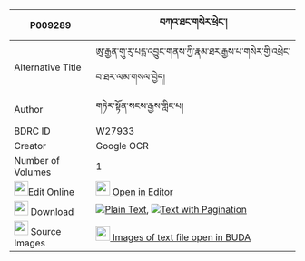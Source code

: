 |P009289|བཀའ་ཐང་གསེར་ཕྲེང་། 
| --- | --- 
|Alternative Title |ཨུ་རྒྱན་གུ་རུ་པདྨ་འབྱུང་གནས་ཀྱི་རྣམ་ཐར་རྒྱས་པ་གསེར་གྱི་འཕྲེང་བ་ཐར་ལམ་གསལ་བྱེད།
|Author| གཏེར་སྟོན་སངས་རྒྱས་གླིང་པ།
|BDRC ID | W27933
|Creator | Google OCR
|Number of Volumes| 1
|<img width="25" src="https://img.icons8.com/color/25/000000/edit-property.png">Edit Online| [<img width="25" src="https://avatars.githubusercontent.com/u/45091458?s=200&v=4"> Open in Editor](http://editor.openpecha.org/P009289)
|<img width="25" src="https://img.icons8.com/fluent/48/000000/download-2.png"/>  Download | [![](https://img.icons8.com/color/20/000000/txt.png)Plain Text](https://github.com/Openpecha/P009289/releases/download/v1/ka_tang_ser_treng_plain_P009289.zip), [![](https://img.icons8.com/color/20/000000/txt.png)Text with Pagination](https://github.com/Openpecha/P009289/releases/download/v1/ka_tang_ser_treng_pages_P009289.zip)
|<img width="25" src="https://img.icons8.com/plasticine/100/000000/pictures-folder.png"/>  Source Images | [<img width="25" src="https://library.bdrc.io/icons/BUDA-small.svg"> Images of text file open in BUDA](https://library.bdrc.io/show/bdr:W27933)